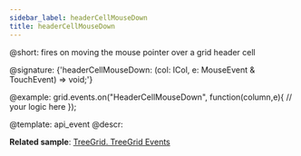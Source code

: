 ```yaml
---
sidebar_label: headerCellMouseDown
title: headerCellMouseDown
---          
```


@short: fires on moving the mouse pointer over a grid header cell

@signature: {'headerCellMouseDown: (col: ICol, e: MouseEvent & TouchEvent) => void;'}

@example:
grid.events.on("HeaderCellMouseDown", function(column,e){
    // your logic here
});

@template: api_event
@descr:

**Related sample**: [TreeGrid. TreeGrid Events](https://snippet.dhtmlx.com/sgwnxshe)
